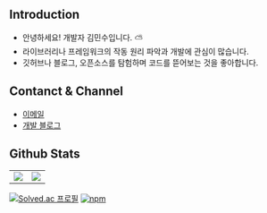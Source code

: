 ## Introduction

- 안녕하세요! 개발자 김민수입니다. ⛅️
- 라이브러리나 프레임워크의 작동 원리 파악과 개발에 관심이 많습니다.
- 깃허브나 블로그, 오픈소스를 탐험하며 코드를 뜯어보는 것을 좋아합니다.

## Contanct & Channel

- [이메일](alstn113@gmail.com)
- [개발 블로그](https://alstn113.tistory.com/)

## Github Stats
<table>
  <tr>
    <td width="50%">
      <img src = "https://github-readme-stats-git-masterrstaa-rickstaa.vercel.app/api?username=alstn113&show_icons=true&hide_border=true" align="center"/>
    </td>
    <td width="50%">
      <img src = "https://github-readme-stats-git-masterrstaa-rickstaa.vercel.app/api/top-langs/?username=alstn113&layout=compact&hide_border=true&langs_count=6&hide=html,css,svelte,vue,shell" align="center"/>
    </td>
  </tr>
</table>  
  
[![Solved.ac 프로필](http://mazassumnida.wtf/api/mini/generate_badge?boj=alstn113)](https://solved.ac/profile/alstn113)  [![npm](https://img.shields.io/static/v1?label=npm&message=packages&color=%23CB3837)](https://www.npmjs.com/~alstn113)    

